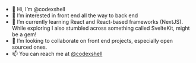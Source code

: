 - 👋 Hi, I’m @codexshell
- 👀 I’m interested in front end all the way to back end
- 🌱 I’m currently learning React and React-based frameworks (NextJS). While exploring I also stumbled across something called SvelteKit, might be a gem!
- 💞️ I’m looking to collaborate on front end projects, especially open sourced ones.
- 📫 You can reach me at [@codexshell](https://twitter.com/codexshell)

<!---
codexshell/codexshell is a ✨ special ✨ repository because its `README.md` (this file) appears on your GitHub profile.
You can click the Preview link to take a look at your changes.
--->
